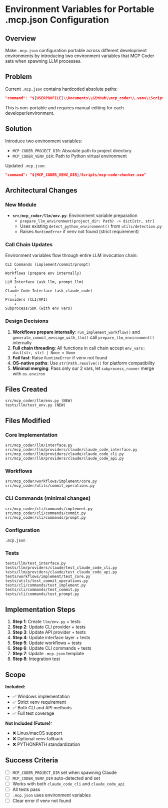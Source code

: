 # Environment Variables for Portable .mcp.json Configuration

## Overview

Make `.mcp.json` configuration portable across different development environments by introducing two environment variables that MCP Coder sets when spawning LLM processes.

## Problem

Current `.mcp.json` contains hardcoded absolute paths:
```json
"command": "${USERPROFILE}\\Documents\\GitHub\\mcp_coder\\.venv\\Scripts\\mcp-code-checker.exe"
```

This is non-portable and requires manual editing for each developer/environment.

## Solution

Introduce two environment variables:
- `MCP_CODER_PROJECT_DIR`: Absolute path to project directory
- `MCP_CODER_VENV_DIR`: Path to Python virtual environment

Updated `.mcp.json`:
```json
"command": "${MCP_CODER_VENV_DIR}/Scripts/mcp-code-checker.exe"
```

## Architectural Changes

### New Module
- **`src/mcp_coder/llm/env.py`**: Environment variable preparation
  - `prepare_llm_environment(project_dir: Path) -> dict[str, str]`
  - Uses existing `detect_python_environment()` from `utils/detection.py`
  - Raises `RuntimeError` if venv not found (strict requirement)

### Call Chain Updates
Environment variables flow through entire LLM invocation chain:

```
CLI Commands (implement/commit/prompt)
    ↓
Workflows (prepare env internally)
    ↓
LLM Interface (ask_llm, prompt_llm)
    ↓
Claude Code Interface (ask_claude_code)
    ↓
Providers (CLI/API)
    ↓
Subprocess/SDK (with env vars)
```

### Design Decisions

1. **Workflows prepare internally**: `run_implement_workflow()` and `generate_commit_message_with_llm()` call `prepare_llm_environment()` internally
2. **Full chain threading**: All functions in call chain accept `env_vars: dict[str, str] | None = None`
3. **Fail fast**: Raise `RuntimeError` if venv not found
4. **OS-native paths**: Use `str(Path.resolve())` for platform compatibility
5. **Minimal merging**: Pass only our 2 vars, let `subprocess_runner` merge with `os.environ`

## Files Created

```
src/mcp_coder/llm/env.py (NEW)
tests/llm/test_env.py (NEW)
```

## Files Modified

### Core Implementation
```
src/mcp_coder/llm/interface.py
src/mcp_coder/llm/providers/claude/claude_code_interface.py
src/mcp_coder/llm/providers/claude/claude_code_cli.py
src/mcp_coder/llm/providers/claude/claude_code_api.py
```

### Workflows
```
src/mcp_coder/workflows/implement/core.py
src/mcp_coder/utils/commit_operations.py
```

### CLI Commands (minimal changes)
```
src/mcp_coder/cli/commands/implement.py
src/mcp_coder/cli/commands/commit.py
src/mcp_coder/cli/commands/prompt.py
```

### Configuration
```
.mcp.json
```

### Tests
```
tests/llm/test_interface.py
tests/llm/providers/claude/test_claude_code_cli.py
tests/llm/providers/claude/test_claude_code_api.py
tests/workflows/implement/test_core.py
tests/utils/test_commit_operations.py
tests/cli/commands/test_implement.py
tests/cli/commands/test_commit.py
tests/cli/commands/test_prompt.py
```

## Implementation Steps

1. **Step 1**: Create `llm/env.py` + tests
2. **Step 2**: Update CLI provider + tests
3. **Step 3**: Update API provider + tests
4. **Step 4**: Update interface layer + tests
5. **Step 5**: Update workflows + tests
6. **Step 6**: Update CLI commands + tests
7. **Step 7**: Update `.mcp.json` template
8. **Step 8**: Integration test

## Scope

**Included:**
- ✅ Windows implementation
- ✅ Strict venv requirement
- ✅ Both CLI and API methods
- ✅ Full test coverage

**Not Included (Future):**
- ❌ Linux/macOS support
- ❌ Optional venv fallback
- ❌ PYTHONPATH standardization

## Success Criteria

- [ ] `MCP_CODER_PROJECT_DIR` set when spawning Claude
- [ ] `MCP_CODER_VENV_DIR` auto-detected and set
- [ ] Works with both `claude_code_cli` and `claude_code_api`
- [ ] All tests pass
- [ ] `.mcp.json` uses environment variables
- [ ] Clear error if venv not found
